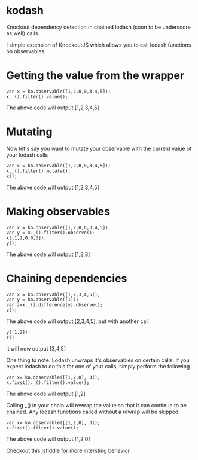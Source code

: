 kodash
======

Knockout dependency detection in chained lodash (soon to be underscore as well) calls.

I simple extension of KnockoutJS which allows you to call lodash functions on observables.


Getting the value from the wrapper
==================================
```
var x = ko.observable([1,2,0,0,3,4,5]);
x._().filter().value();
```
The above code will output [1,2,3,4,5]


Mutating
========
Now let's say you want to mutate your observable
with the current value of your lodash calls

```
var x = ko.observable([1,2,0,0,3,4,5]);
x._().filter().mutate();
x();
```
The above code will output [1,2,3,4,5]

Making observables
==================
```
var x = ko.observable([1,2,0,0,3,4,5]);
var y = x._().filter().observe();
x([1,2,0,0,3]);
y();
```
The above code will output [1,2,3]

Chaining dependencies
=====================
```
var x = ko.observable([1,2,3,4,5]);
var y = ko.observable([1]);
var z=x._().difference(y).observe();
z();
```

The above code will output [2,3,4,5],
but with another call
```
y([1,2]);
z()
```
it will now output [3,4,5]

One thing to note. Lodash unwraps it's observables on certain calls. If you expect lodash to do this for one of your calls, simply perform the following

```
var x= ko.observable([[1,2,0], 3]);
x.first()._().filter().value();
```
The above code will output [1,2]

Calling _() in your chain will rewrap the value so that it can continue to be chained. Any lodash functions called without a rewrap will be skipped.
```
var x= ko.observable([[1,2,0], 3]);
x.first().filter().value();
```
The above code will output [1,2,0]



Checkout this [jsfiddle](http://jsfiddle.net/FZek4/153/) for more intersting behavior
